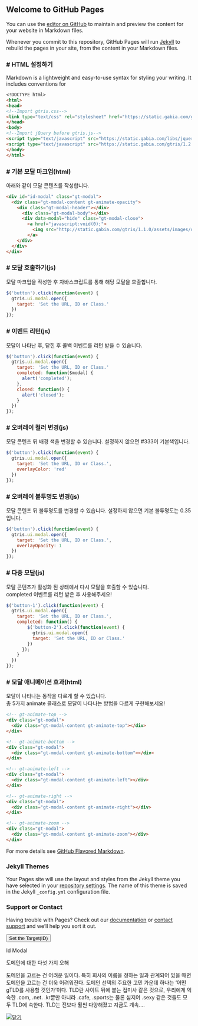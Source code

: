 ## Welcome to GitHub Pages

You can use the [editor on GitHub](https://github.com/gabia-frontend-dev/gabia-frontend-dev.github.io/edit/master/README.md) to maintain and preview the content for your website in Markdown files.

Whenever you commit to this repository, GitHub Pages will run [Jekyll](https://jekyllrb.com/) to rebuild the pages in your site, from the content in your Markdown files.

### # HTML 설정하기

Markdown is a lightweight and easy-to-use syntax for styling your writing. It includes conventions for

```markdown
<!DOCTYPE html>
<html>
<head>
<!--Import gtris.css-->
<link type="text/css" rel="stylesheet" href="https://static.gabia.com/gtris/1.2.0/css/gtris.min.css">
</head>
<body>
<!--Import jQuery before gtris.js-->
<script type="text/javascript" src="https://static.gabia.com/libs/jquery/1.9.1/jquery.min.js"></script>
<script type="text/javascript" src="https://static.gabia.com/gtris/1.2.0/js/gtris.min.js"></script>
</body>
</html>
```

### # 기본 모달 마크업(html)

아래와 같이 모달 콘텐츠를 작성합니다.

```markdown
<div id="id-modal" class="gt-modal">
  <div class="gt-modal-content gt-animate-opacity">
    <div class="gt-modal-header"></div>
      <div class="gt-modal-body"></div>
      <div data-modal="hide" class="gt-modal-close">
        <a href="javascript:void(0);">
          <img src="http://static.gabia.com/gtris/1.1.0/assets/images/delete.svg" alt="닫기">
        </a>
    </div>
  </div>
</div>
```

### # 모달 호출하기(js)

모달 마크업을 작성한 후 자바스크립트를 통해 해당 모달을 호출합니다.

```javascript
$('button').click(function(event) {
  gtris.ui.modal.open({
    target: 'Set the URL, ID or Class.'
  })
});
```

### # 이벤트 리턴(js)

모달이 나타난 후, 닫힌 후 콜백 이벤트를 리턴 받을 수 있습니다.

```javascript
$('button').click(function(event) {
  gtris.ui.modal.open({
    target: 'Set the URL, ID or Class.'
    completed: function($modal) {
      alert('completed');
    },
    closed: function() {
      alert('closed');
    }
  })
});
```

### # 오버레이 컬러 변경(js)

모달 콘텐츠 뒤 배경 색을 변경할 수 있습니다. 설정하지 않으면 #333이 기본색입니다.

```javascript
$('button').click(function(event) {
  gtris.ui.modal.open({
    target: 'Set the URL, ID or Class.',
    overlayColor: 'red'
  })
});
```

### # 오버레이 불투명도 변경(js)

모달 콘텐츠 뒤 불투명도를 변경할 수 있습니다. 설정하지 않으면 기본 불투명도는 0.35입니다.

```javascript
$('button').click(function(event) {
  gtris.ui.modal.open({
    target: 'Set the URL, ID or Class.',
    overlayOpacity: 1
  })
});
```

### # 다중 모달(js)

모달 콘텐츠가 활성화 된 상태에서 다시 모달을 호출할 수 있습니다.  
completed 이벤트를 리턴 받은 후 사용해주세요!

```javascript
$('button-1').click(function(event) {
  gtris.ui.modal.open({
    target: 'Set the URL, ID or Class.',
    completed: function() {
        $('button-2').click(function(event) {
          gtris.ui.modal.open({
          target: 'Set the URL, ID or Class.'
        })
      });
    }
  })
});
```

### # 모달 애니메이션 효과(html)

모달이 나타나는 동작을 다르게 할 수 있습니다.  
총 5가지 animate 클래스로 모달이 나타나는 방법을 다르게 구현해보세요!

```html
<!-- gt-animate-top -->
<div class="gt-modal">
  <div class="gt-modal-content gt-animate-top"></div>
</div>

<!-- gt-animate-bottom -->
<div class="gt-modal">
  <div class="gt-modal-content gt-animate-bottom"></div>
</div>

<!-- gt-animate-left -->
<div class="gt-modal">
  <div class="gt-modal-content gt-animate-left"></div>
</div>

<!-- gt-animate-right -->
<div class="gt-modal">
  <div class="gt-modal-content gt-animate-right"></div>
</div>

<!-- gt-animate-zoom -->
<div class="gt-modal">
  <div class="gt-modal-content gt-animate-zoom"></div>
</div>
```


For more details see [GitHub Flavored Markdown](https://guides.github.com/features/mastering-markdown/).

### Jekyll Themes

Your Pages site will use the layout and styles from the Jekyll theme you have selected in your [repository settings](https://github.com/gabia-frontend-dev/gabia-frontend-dev.github.io/settings). The name of this theme is saved in the Jekyll `_config.yml` configuration file.

### Support or Contact

Having trouble with Pages? Check out our [documentation](https://help.github.com/categories/github-pages-basics/) or [contact support](https://github.com/contact) and we’ll help you sort it out.


<button id="id-modal-btn" class="gt-button gt-button-success">Set the Target(ID)</button>
<div id="id-modal" class="gt-modal">
  <div class="gt-modal-content gt-animate-opacity">
    <div class="gt-modal-header">Id Modal</div>
    <div class="gt-modal-body">
      <p class="gt-xxlarge gt-text-blue gt-center">도메인에 대한 다섯 가지 오해</p>
      <p class="gt-center gt-padding-large">도메인을 고르는 건 어려운 일이다. 특히 회사의 이름을 정하는 일과 관계되어 있을 때면 도메인을 고르는 건 더욱 어려워진다. 도메인 선택의 주요한 고민 가운데 하나는 ‘어떤 gTLD를 사용할 것인가’이다. TLD란 사이트 뒤에 붙는 접미사 같은 것으로, 우리에게 익숙한 .com, .net. .kr뿐만 아니라 .cafe, .sports는 물론 심지어 .sexy 같은 것들도 모두 TLD에 속한다. TLD는 전보다 훨씬 다양해졌고 지금도 계속....</p>
    </div>
    <div data-modal="hide" class="gt-modal-close">
      <a href="javascript:void(0);">
        <img src="http://static.gabia.com/gtris/1.1.0/assets/images/delete.svg" alt="닫기">
      </a>
    </div>
  </div>
</div>

<script>
$('#id-modal-btn').click(function(event) {
gtris.ui.modal.open({
    target: '#id-modal'
  })
});
</script>
